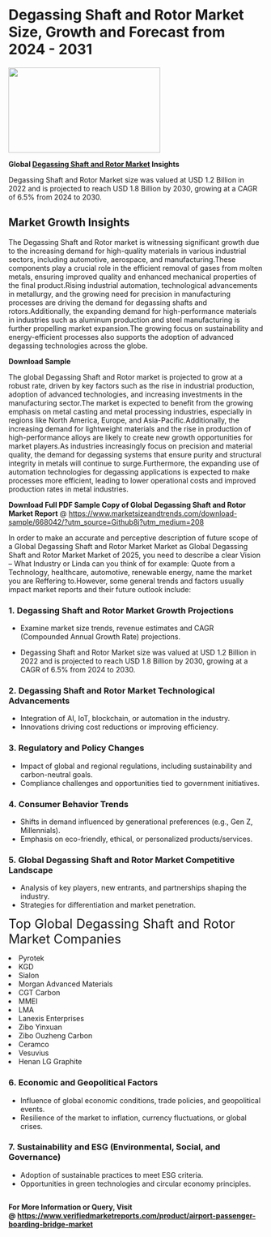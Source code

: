 <H1>Degassing Shaft and Rotor Market Size, Growth and Forecast from 2024 - 2031</H1><img class="aligncenter size-medium wp-image-584254" src="https://thirdeyenews.in/wp-content/uploads/2024/09/Global-Market-Research-300x168.jpeg" alt="" width="300" height="168" /><p><strong>Global&nbsp;<a href="https://www.marketsizeandtrends.com/download-sample/668042/?utm_source=Github8j?utm_medium=208">Degassing Shaft and Rotor Market</a> Insights</strong></p><p>Degassing Shaft and Rotor Market size was valued at USD 1.2 Billion in 2022 and is projected to reach USD 1.8 Billion by 2030, growing at a CAGR of 6.5% from 2024 to 2030.</p><p><h2>Market Growth Insights</h2> <p>The Degassing Shaft and Rotor market is witnessing significant growth due to the increasing demand for high-quality materials in various industrial sectors, including automotive, aerospace, and manufacturing.These components play a crucial role in the efficient removal of gases from molten metals, ensuring improved quality and enhanced mechanical properties of the final product.Rising industrial automation, technological advancements in metallurgy, and the growing need for precision in manufacturing processes are driving the demand for degassing shafts and rotors.Additionally, the expanding demand for high-performance materials in industries such as aluminum production and steel manufacturing is further propelling market expansion.The growing focus on sustainability and energy-efficient processes also supports the adoption of advanced degassing technologies across the globe.</p> <p><strong>Download Sample</strong></p> <p>The global Degassing Shaft and Rotor market is projected to grow at a robust rate, driven by key factors such as the rise in industrial production, adoption of advanced technologies, and increasing investments in the manufacturing sector.The market is expected to benefit from the growing emphasis on metal casting and metal processing industries, especially in regions like North America, Europe, and Asia-Pacific.Additionally, the increasing demand for lightweight materials and the rise in production of high-performance alloys are likely to create new growth opportunities for market players.As industries increasingly focus on precision and material quality, the demand for degassing systems that ensure purity and structural integrity in metals will continue to surge.Furthermore, the expanding use of automation technologies for degassing applications is expected to make processes more efficient, leading to lower operational costs and improved production rates in metal industries.</p> <p><span class=""><strong>Download Full PDF Sample Copy of Global Degassing Shaft and Rotor Market Report</strong> @ <a href="https://www.marketsizeandtrends.com/download-sample/668042/?utm_source=Github8j?utm_medium=208" target="_blank">https://www.marketsizeandtrends.com/download-sample/668042/?utm_source=Github8j?utm_medium=208</a></span></p><p>In order to make an accurate and perceptive description of future scope of a Global&nbsp;Degassing Shaft and Rotor Market Market as Global&nbsp;Degassing Shaft and Rotor Market Market of 2025, you need to describe a clear Vision &ndash; What Industry or Linda can you think of for example: Quote from a Technology, healthcare, automotive, renewable energy, name the market you are Reffering to.However, some general trends and factors usually impact market reports and their future outlook include:</p><h3>1.&nbsp;<strong>Degassing Shaft and Rotor Market Growth Projections</strong></h3><ul><li>Examine market size trends, revenue estimates and CAGR (Compounded Annual Growth Rate) projections.</li><li><p>Degassing Shaft and Rotor Market size was valued at USD 1.2 Billion in 2022 and is projected to reach USD 1.8 Billion by 2030, growing at a CAGR of 6.5% from 2024 to 2030.</p></li></ul><h3>2.&nbsp;<strong>Degassing Shaft and Rotor Market Technological Advancements</strong></h3><ul><li>Integration of AI, IoT, blockchain, or automation in the industry.</li><li>Innovations driving cost reductions or improving efficiency.</li></ul><h3>3.&nbsp;<strong>Regulatory and Policy Changes</strong></h3><ul><li>Impact of global and regional regulations, including sustainability and carbon-neutral goals.</li><li>Compliance challenges and opportunities tied to government initiatives.</li></ul><h3>4.&nbsp;<strong>Consumer Behavior Trends</strong></h3><ul><li>Shifts in demand influenced by generational preferences (e.g., Gen Z, Millennials).</li><li>Emphasis on eco-friendly, ethical, or personalized products/services.</li></ul><h3>5.&nbsp;<strong>Global Degassing Shaft and Rotor Market Competitive Landscape</strong></h3><ul><li>Analysis of key players, new entrants, and partnerships shaping the industry.</li><li>Strategies for differentiation and market penetration.</li></ul><p data-pm-slice="1 1 []"><span style="color: inherit; font-family: inherit; font-size: 25px;">Top Global Degassing Shaft and Rotor Market Companies</span></p><div class="" data-test-id=""><p><li>Pyrotek</li><li> KGD</li><li> Sialon</li><li> Morgan Advanced Materials</li><li> CGT Carbon</li><li> MMEI</li><li> LMA</li><li> Lanexis Enterprises</li><li> Zibo Yinxuan</li><li> Zibo Ouzheng Carbon</li><li> Ceramco</li><li> Vesuvius</li><li> Henan LG Graphite</li></p></div><h3>6.&nbsp;<strong>Economic and Geopolitical Factors</strong></h3><ul><li>Influence of global economic conditions, trade policies, and geopolitical events.</li><li>Resilience of the market to inflation, currency fluctuations, or global crises.</li></ul><h3>7.&nbsp;<strong>Sustainability and ESG (Environmental, Social, and Governance)</strong></h3><ul><li>Adoption of sustainable practices to meet ESG criteria.</li><li>Opportunities in green technologies and circular economy principles.</li></ul><h2><strong style="font-size: 14px;">For More Information or Query, Visit @&nbsp;</strong><a style="background-color: #ffffff; font-size: 14px;" href="https://www.marketsizeandtrends.com/report/degassing-shaft-and-rotor-market/" target="_blank">https://www.verifiedmarketreports.com/product/airport-passenger-boarding-bridge-market</a></h2>